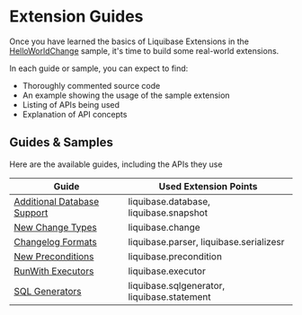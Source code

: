 # Extension Guides

Once you have learned the basics of Liquibase Extensions in the [HelloWorldChange](../your-first-extension.md)
sample,
it's time to build some real-world extensions.

In each guide or sample, you can expect to find:

- Thoroughly commented source code
- An example showing the usage of the sample extension
- Listing of APIs being used
- Explanation of API concepts

## Guides & Samples

Here are the available guides, including the APIs they use

| Guide                                                        | Used Extension Points                       |
|--------------------------------------------------------------|---------------------------------------------|
| [Additional Database Support](additional-databases/index.md) | liquibase.database, liquibase.snapshot      |
| [New Change Types](change-types/index.md)                    | liquibase.change                            |
| [Changelog Formats](changelog-formats/index.md)              | liquibase.parser, liquibase.serializesr     |
| [New Preconditions](preconditions/index.md)                  | liquibase.precondition                      |
| [RunWith Executors](runwith-executors/index.md)              | liquibase.executor                          |
| [SQL Generators](sql-generators/index.md)                    | liquibase.sqlgenerator, liquibase.statement |
